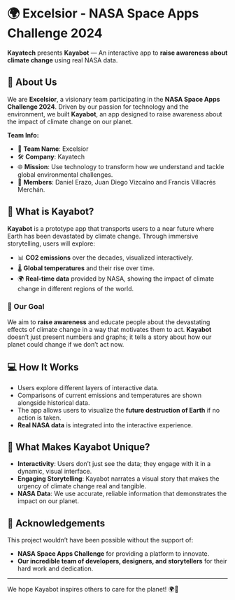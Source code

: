 # 🌍 Excelsior - NASA Space Apps Challenge 2024

**Kayatech** presents **Kayabot** — An interactive app to **raise awareness about climate change** using real NASA data.

## 🚀 About Us

We are **Excelsior**, a visionary team participating in the **NASA Space Apps Challenge 2024**. Driven by our passion for technology and the environment, we built **Kayabot**, an app designed to raise awareness about the impact of climate change on our planet.

**Team Info:**

- 🌟 **Team Name**: Excelsior
- 🛠 **Company**: Kayatech
- 🌐 **Mission**: Use technology to transform how we understand and tackle global environmental challenges.
- 🤼 **Members**: Daniel Erazo, Juan Diego Vizcaíno and Francis Villacrés Merchán.

## 🌱 What is Kayabot?

**Kayabot** is a prototype app that transports users to a near future where Earth has been devastated by climate change. Through immersive storytelling, users will explore:

- 📊 **CO2 emissions** over the decades, visualized interactively.
- 🌡 **Global temperatures** and their rise over time.
- 🌍 **Real-time data** provided by NASA, showing the impact of climate change in different regions of the world.

### 🎯 Our Goal

We aim to **raise awareness** and educate people about the devastating effects of climate change in a way that motivates them to act. **Kayabot** doesn’t just present numbers and graphs; it tells a story about how our planet could change if we don’t act now.

## 💻 How It Works

- Users explore different layers of interactive data.
- Comparisons of current emissions and temperatures are shown alongside historical data.
- The app allows users to visualize the **future destruction of Earth** if no action is taken.
- **Real NASA data** is integrated into the interactive experience.

## 🌟 What Makes Kayabot Unique?

- **Interactivity**: Users don’t just see the data; they engage with it in a dynamic, visual interface.
- **Engaging Storytelling**: Kayabot narrates a visual story that makes the urgency of climate change real and tangible.
- **NASA Data**: We use accurate, reliable information that demonstrates the impact on our planet.

## 🤝 Acknowledgements

This project wouldn’t have been possible without the support of:

- **NASA Space Apps Challenge** for providing a platform to innovate.
- **Our incredible team of developers, designers, and storytellers** for their hard work and dedication.

---

We hope Kayabot inspires others to care for the planet! 🌍💚
